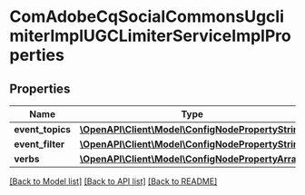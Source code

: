 # ComAdobeCqSocialCommonsUgclimiterImplUGCLimiterServiceImplProperties

## Properties
Name | Type | Description | Notes
------------ | ------------- | ------------- | -------------
**event_topics** | [**\OpenAPI\Client\Model\ConfigNodePropertyString**](ConfigNodePropertyString.md) |  | [optional] 
**event_filter** | [**\OpenAPI\Client\Model\ConfigNodePropertyString**](ConfigNodePropertyString.md) |  | [optional] 
**verbs** | [**\OpenAPI\Client\Model\ConfigNodePropertyArray**](ConfigNodePropertyArray.md) |  | [optional] 

[[Back to Model list]](../README.md#documentation-for-models) [[Back to API list]](../README.md#documentation-for-api-endpoints) [[Back to README]](../README.md)


